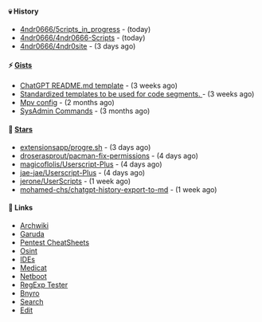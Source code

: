 #### 💀 History

- [4ndr0666/5cripts_in_progress](https://github.com/4ndr0666/5cripts_in_progress) - (today)
- [4ndr0666/4ndr0666-Scripts](https://github.com/4ndr0666/4ndr0666-Scripts) - (today)
- [4ndr0666/4ndr0site](https://github.com/4ndr0666/4ndr0site) - (3 days ago)

#### ⚡ [Gists](https://gist.github.com/4ndr0666)

- [ChatGPT README.md template](https://gist.github.com/4544fdae1dfd8d364821db23bd63dd7f) - (3 weeks ago)
- [Standardized templates to be used for code segments. ](https://gist.github.com/814e30f80382ca7e6932133278642180) - (3 weeks ago)
- [Mpv config](https://gist.github.com/3b374e66eeb82b8d049b9fb70c5f2b16) - (2 months ago)
- [SysAdmin Commands](https://gist.github.com/cc2c3e025404fd8c30ffa4bbdf21b26f) - (3 months ago)

#### 🌟 [Stars](https://github.com/4ndr0666?tab=stars)

- [extensionsapp/progre.sh](https://github.com/extensionsapp/progre.sh) - (3 days ago)
- [droserasprout/pacman-fix-permissions](https://github.com/droserasprout/pacman-fix-permissions) - (4 days ago)
- [magicoflolis/Userscript-Plus](https://github.com/magicoflolis/Userscript-Plus) - (4 days ago)
- [jae-jae/Userscript-Plus](https://github.com/jae-jae/Userscript-Plus) - (4 days ago)
- [jerone/UserScripts](https://github.com/jerone/UserScripts) - (1 week ago)
- [mohamed-chs/chatgpt-history-export-to-md](https://github.com/mohamed-chs/chatgpt-history-export-to-md) - (1 week ago)

#### 📌 Links

- [Archwiki](https://wiki.archlinux.org/index.php?title=Special:Search&search)
- [Garuda](https://start.garudalinux.org)
- [Pentest CheatSheets](https://github.com/coreb1t/awesome-pentest-cheat-sheets)
- [Osint](https://github.com/cipher387/osint_stuff_tool_collection)
- [IDEs](https://github.com/styfle/awesome-online-ide)
- [Medicat](https://github.com/mon5termatt/medicat_installer)
- [Netboot](https://github.com/4ndr0666/netboot.xyz-custom)
- [RegExp Tester](https://iblogbox.com/devtools/regexp)
- [Bnyro](https://me.chatoyer.de/search/)
- [Search](https://github.com/edoardottt/awesome-hacker-search-engines)
- [Edit](https://github.com/4ndr0666/4ndr0666/blob/master/templates/README.md.tpl)



